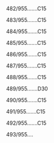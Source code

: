 482/955.......C15 


483/955.......C15 


484/955.......C15 


485/955.......C15 


486/955.......C15 


487/955.......C15 


488/955.......C15 


489/955.......D30 


490/955.......C15 


491/955.......C15 


492/955.......C15 


493/955.... 

